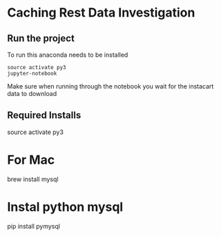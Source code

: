 # Caching Rest Data Investigation


## Run the project
To run this anaconda needs to be installed 

```
source activate py3
jupyter-notebook
```


Make sure when running through the notebook you wait for the instacart data to download

## Required Installs
source activate py3
# For Mac
brew install mysql
# Instal python mysql
pip install pymysql